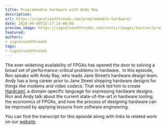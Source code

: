 ```yaml
---
title: Programmable hardware with Andy Ray
description:
url: https://signalsandthreads.com/programmable-hardware/
date: 2020-09-09T15:17:14-00:00
preview_image: https://signalsandthreads.com/static/images/twitter/programmable_hardware.png
featured:
authors:
- signalsandthreads
tags:
- signalsandthreads
---
```


<p>The ever-widening availability of FPGAs has opened the door to solving a broad set of performance-critical problems in hardware.&nbsp; In this episode, Ron speaks with Andy Ray, who leads Jane Street&rsquo;s hardware design team. Andy has a long career prior to Jane Street shipping hardware designs for things like modems and video codecs. That work led him to create <a href="https://github.com/janestreet/hardcaml">Hardcaml</a>, a domain-specific language for expressing hardware designs. Ron and Andy talk about the current state-of-the-art in hardware tooling, the economics of FPGAs, and how the process of designing hardware can be improved by applying lessons from software engineering.</p><p>You can find the transcript for this episode along with links to related work on our <a href="https://signalsandthreads.com/programmable-hardware/">website</a>.</p>

